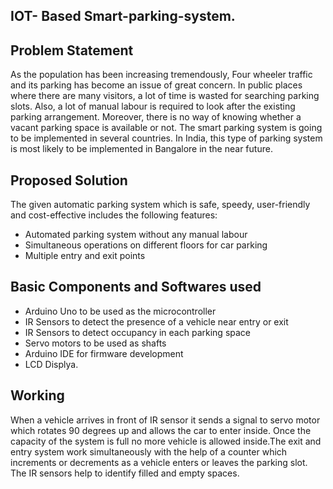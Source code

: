 ##  IOT- Based Smart-parking-system.


## Problem Statement
As the population has been increasing tremendously, Four wheeler traffic and its parking has become an issue of great concern. In public places where there are many visitors, a lot of time is wasted for searching parking slots. Also, a lot of manual labour is required to look after the existing parking arrangement. Moreover, there is no way of knowing whether a vacant parking space is available or not. The smart parking system is going to be implemented in several countries. In India, this type of parking system is most likely to be implemented in Bangalore in the near future. 

## Proposed Solution
The given automatic parking system which is safe, speedy, user-friendly and cost-effective includes the following features:
* Automated parking system without any manual labour
*	Simultaneous operations on different floors for car parking
*	Multiple entry and exit points
## Basic Components and Softwares used
* Arduino Uno to be used as the microcontroller
* IR Sensors to detect the presence of a vehicle near entry or exit
* IR Sensors to detect occupancy in each parking space
* Servo motors to be used as shafts 
* Arduino IDE for firmware development 
* LCD Displya.

## Working
When a vehicle arrives in front of IR sensor it sends a signal to servo motor which rotates 90 degrees up and allows the car to enter inside. Once the capacity of the system is full no more vehicle is allowed inside.The exit and entry system work simultaneously with the help of a counter which increments or decrements as a vehicle enters or leaves the parking slot. The IR sensors help to identify filled and empty spaces.   








